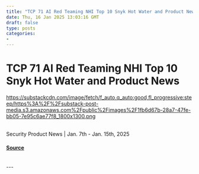 ```yaml
---
title: "TCP 71 AI Red Teaming NHI Top 10 Snyk Hot Water and Product News"
date: Thu, 16 Jan 2025 13:03:16 GMT
draft: false
type: posts
categories: 
- 
---
```

# TCP 71 AI Red Teaming NHI Top 10 Snyk Hot Water and Product News
https://substackcdn.com/image/fetch/f_auto,q_auto:good,fl_progressive:steep/https%3A%2F%2Fsubstack-post-media.s3.amazonaws.com%2Fpublic%2Fimages%2F1fb6d67b-28a7-47fe-bb05-7e95c6ae77f8_1800x1300.png
<br/>

<br/>
Security Product News | Jan. 7th - Jan. 15th, 2025

#### [Source](https://www.cybersecuritypulse.net/p/tcp-71-ai-red-teaming-nhi-top-10)

<br/>
---
